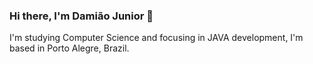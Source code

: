 ### Hi there, I'm Damião Junior 👋

I'm studying Computer Science and focusing in JAVA development, I'm based in Porto Alegre, Brazil.

<!--
**ajdamiao/ajdamiao** is a ✨ _special_ ✨ repository because its `README.md` (this file) appears on your GitHub profile.

Here are some ideas to get you started:

- 🔭 I’m currently working on my Discord Bot named Tamabot (https://github.com/ajdamiao/Tamabot_Discord/)
- 🌱 I’m currently learning JAVA

-->
